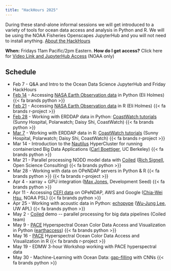 ```yaml
---
title: "HackHours 2025"
---
```


During these stand-alone informal sessions we will get introduced to a variety of tools for ocean data access and analysis in Python and R. We will be using the NOAA Fisheries Openscapes JupyterHub and you will not need to install anything.  [About the HackHours](https://nmfs-opensci.github.io/NOAAHackDays/content/hackhours.html)

**When:** Fridays 11am Pacific/2pm Eastern. **How do I get access?** Click here for [Video Link and JupyterHub Access](https://docs.google.com/document/d/15Wu28DGDKNsdQmW5yuFd3JJuUSn91HFxCEb3dqPxYcs/edit?usp=sharing) (NOAA only)

## Schedule

* Feb 7 - Q&A and Intro to the Ocean Data Science JupyterHub and Friday HackHours
* [Feb 14](2025-02-14-earthdata/index.html) - Accessing [NASA Earth Observation data](https://www.earthdata.nasa.gov/) in Python (Eli Holmes) {{< fa brands python >}} 
* [Feb 21](2025-02-21-earthdata/index.html) - Accessing [NASA Earth Observation data](https://www.earthdata.nasa.gov/) in R (Eli Holmes) {{< fa brands r-project >}} 
* [Feb 28](2025-02-28-ERDDAP-Py/index.html) - Working with ERDDAP data in Python: [CoastWatch tutorials](https://github.com/coastwatch-training/CoastWatch-Tutorials) (Sunny Hospital, Polarwatch; Daisy Shi, CoastWatch) {{< fa brands python >}} 
* [Mar 7](2025-03-07-ERDDAP-R/index.html) - Working with ERDDAP data in R: [CoastWatch tutorials](https://github.com/coastwatch-training/CoastWatch-Tutorials) (Sunny Hospital, Polarwatch; Daisy Shi, CoastWatch) {{< fa brands r-project >}} 
* Mar 14 - Introduction to the [Nautilus](https://nationalresearchplatform.org/nautilus/) HyperCluster for running containerized Big Data Applications ([Carl Boettiger](https://www.carlboettiger.info/), UC Berkeley) {{< fa brands python >}}
* Mar 21 - Parallel processing NODD model data with [Coiled](https://www.coiled.io/) ([Rich Signell](https://opensciencecomputing.com/), Open Science Consulting) {{< fa brands python >}} 
* Mar 28 - Working with data on OPeNDAP servers in Python & R {{< fa brands python >}} {{< fa brands r-project >}}
* Apr 4 - xarray + GPU integration ([Max Jones](https://github.com/maxrjones), Development Seed) {{< fa brands python >}} 
* Apr 11 - Accessing [CEFI data](https://psl.noaa.gov/cefi_portal/) on OPeNDAP, AWS and Google ([Chia-Wei Hsu](https://psl.noaa.gov/people/chia-wei.hsu/), NOAA PSL) {{< fa brands python >}} 
* Apr 25 - Working with acoustic data in Python: [echopype](https://echopype.readthedocs.io/en/stable/) ([Wu-Jung Lee](https://www.apl.washington.edu/people/profile.php?last_name=Lee&first_name=Wu-Jung), UW APL) {{< fa brands python >}} 
* May 2 - [Coiled](https://www.coiled.io/) demo -- parallel processing for big data pipelines (Coiled team)
* May 9 - [PACE](https://pace.oceansciences.org/home.htm) Hyperspectral Ocean Color Data Access and Visualization in Python ([earthaccess](https://earthaccess.readthedocs.io/en/latest/)) {{< fa brands python >}} 
* May 16 - [PACE](https://pace.oceansciences.org/home.htm) Hyperspectral Ocean Color Data Access and Visualization in R {{< fa brands r-project >}} 
* May 19 - EDMW 3-hour Workshop working with PACE hyperspectral data
* May 30 - Machine-Learning with Ocean Data: [gap-filling](https://doi.org/10.6084/m9.figshare.27936036.v1) with CNNs {{< fa brands python >}} 


